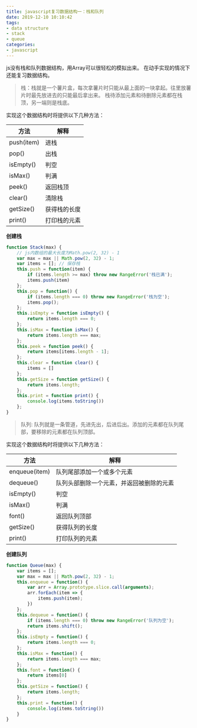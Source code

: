 ```yaml
---
title: javascript复习数据结构一：栈和队列
date: 2019-12-10 10:10:42
tags:
- data structure
- stack
- queue
categories: 
- javascript
---
```


<!--excerpt-->
js没有栈和队列数据结构，用Array可以很轻松的模拟出来。
在动手实现的情况下还能复习数据结构。
<!--more-->
>栈：栈就是一个薯片盒，每次拿薯片时只能从最上面的一块拿起。往里放薯片时最先放进去的只能最后拿出来。
>栈待添加元素和待删除元素都在栈顶，另一端则是栈底。

实现这个数据结构时将提供以下几种方法：

|方法   |解释   |
|--|--|
|push(item) |进栈   |
|pop()  |出栈   |
|isEmpty() |判空   |
|isMax() |判满   |
|peek() |返回栈顶   |
|clear() |清除栈   |
|getSize() |获得栈的长度   |
|print() |打印栈的元素   |

**创建栈**

````javascript
function Stack(max) {
    // js内数组的最大长度为Math.pow(2, 32) - 1
    var max = max || Math.pow(2, 32) - 1;
    var items = []; // 保存栈
    this.push = function(item) {
        if (items.length >= max) throw new RangeError('栈已满');
        items.push(item)
    };
    this.pop = function() {
        if (items.length === 0) throw new RangeError('栈为空');
        items.pop();
    };
    this.isEmpty = function isEmpty() {
        return items.length === 0;
    };
    this.isMax = function isMax() {
        return items.length === max;
    };
    this.peek = function peek() {
        return items[items.length - 1];
    };
    this.clear = function clear() {
        items = []
    };
    this.getSize = function getSize() {
        return items.length;
    };
    this.print = function print() {
        console.log(items.toString())
    };
}
````

>队列: 队列就是一条管道，先进先出，后进后出。添加的元素都在队列尾部，要移除的元素都在队列顶部。

实现这个数据结构时将提供以下几种方法：

|方法   |解释   |
|--|--|
|enqueue(item) |队列尾部添加一个或多个元素   |
|dequeue()  |队列头部删除一个元素，并返回被删除的元素   |
|isEmpty() |判空   |
|isMax() |判满   |
|font() |返回队列顶部   |
|getSize() |获得队列的长度   |
|print() |打印队列的元素   |

**创建队列**

````javascript
function Queue(max) {
    var items = [];
    var max = max || Math.pow(2, 32) - 1;
    this.enqueue = function() {
        var arr = Array.prototype.slice.call(arguments);
        arr.forEach(item => {
            items.push(item);
        })
    };
    this.dequeue = function() {
        if (items.length === 0) throw new RangeError('队列为空');
        return items.shift();
    };
    this.isEmpty = function() {
        return items.length === 0;
    };
    this.isMax = function() {
        return items.length === max;
    };
    this.font = function() {
        return items[0]
    };
    this.getSize = function() {
        return items.length;
    };
    this.print = function() {
        console.log(items.toString())
    }
}
````